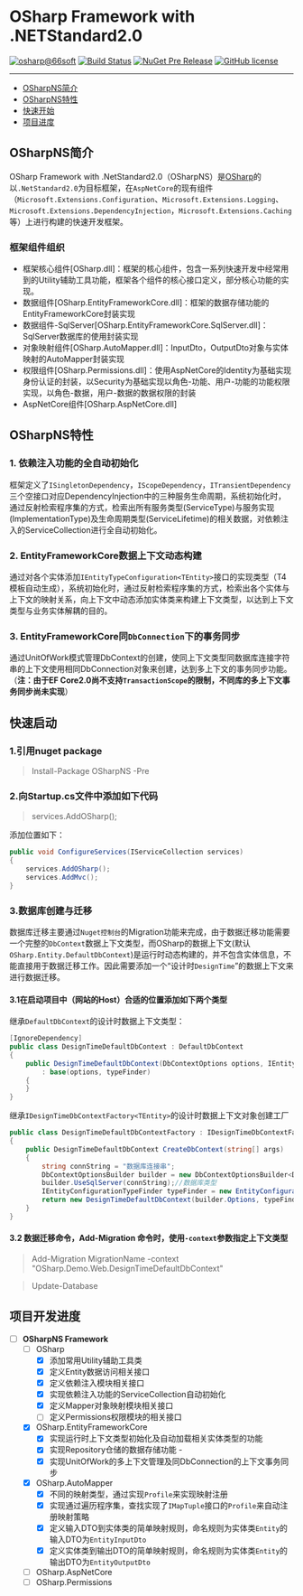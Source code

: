 # OSharp Framework with .NETStandard2.0

[![osharp@66soft](https://img.shields.io/badge/66soft-osharp-red.svg)](http://www.osharp.org)
[![Build Status](https://travis-ci.org/i66soft/osharp-ns20.svg?branch=dev)](https://travis-ci.org/i66soft/osharp-ns20)
[![NuGet Pre Release](https://img.shields.io/nuget/vpre/OSharpNS.svg)](https://www.nuget.org/packages/OSharpNS/)
[![GitHub license](https://img.shields.io/badge/license-Apache%202-blue.svg)](https://raw.githubusercontent.com/i66soft/osharp-ns20/master/LICENSE)

---

 - [OSharpNS简介](#01)
 - [OSharpNS特性](#02)
 - [快速开始](#03)
 - [项目进度](#04)

## <a id="01"/>OSharpNS简介
OSharp Framework with .NetStandard2.0（OSharpNS）是[OSharp](https://github.com/i66soft/osharp)的以`.NetStandard2.0`为目标框架，在`AspNetCore`的现有组件（`Microsoft.Extensions.Configuration`、`Microsoft.Extensions.Logging`、`Microsoft.Extensions.DependencyInjection`，`Microsoft.Extensions.Caching`等）上进行构建的快速开发框架。

### 框架组件组织
* 框架核心组件[OSharp.dll]：框架的核心组件，包含一系列快速开发中经常用到的Utility辅助工具功能，框架各个组件的核心接口定义，部分核心功能的实现。
* 数据组件[OSharp.EntityFrameworkCore.dll]：框架的数据存储功能的EntityFrameworkCore封装实现
* 数据组件-SqlServer[OSharp.EntityFrameworkCore.SqlServer.dll]：SqlServer数据库的使用封装实现
* 对象映射组件[OSharp.AutoMapper.dll]：InputDto，OutputDto对象与实体映射的AutoMapper封装实现
* 权限组件[OSharp.Permissions.dll]：使用AspNetCore的Identity为基础实现身份认证的封装，以Security为基础实现以角色-功能、用户-功能的功能权限实现，以角色-数据，用户-数据的数据权限的封装
* AspNetCore组件[OSharp.AspNetCore.dll]

## <a id="02"/>OSharpNS特性
### 1. 依赖注入功能的全自动初始化
框架定义了`ISingletonDependency`，`IScopeDependency`，`ITransientDependency`三个空接口对应DependencyInjection中的三种服务生命周期，系统初始化时，通过反射检索程序集的方式，检索出所有服务类型(ServiceType)与服务实现(ImplementationType)及生命周期类型(ServiceLifetime)的相关数据，对依赖注入的ServiceCollection进行全自动初始化。
### 2. EntityFrameworkCore数据上下文动态构建
通过对各个实体添加`IEntityTypeConfiguration<TEntity>`接口的实现类型（T4模板自动生成），系统初始化时，通过反射检索程序集的方式，检索出各个实体与上下文的映射关系，向上下文中动态添加实体类来构建上下文类型，以达到上下文类型与业务实体解耦的目的。
### 3. EntityFrameworkCore同`DbConnection`下的事务同步
通过UnitOfWork模式管理DbContext的创建，使同上下文类型同数据库连接字符串的上下文使用相同DbConnection对象来创建，达到多上下文的事务同步功能。（**注：由于EF Core2.0尚不支持`TransactionScope`的限制，不同库的多上下文事务同步尚未实现**）

## <a id="03"/>快速启动

### 1.引用nuget package

> Install-Package OSharpNS -Pre

### 2.向Startup.cs文件中添加如下代码
> services.AddOSharp();

添加位置如下：

```csharp
public void ConfigureServices(IServiceCollection services)
{
    services.AddOSharp();
    services.AddMvc();
}
```

### 3.数据库创建与迁移
数据库迁移主要通过`Nuget控制台`的Migration功能来完成，由于数据迁移功能需要一个完整的`DbContext`数据上下文类型，而OSharp的数据上下文(默认`OSharp.Entity.DefaultDbContext`)是运行时动态构建的，并不包含实体信息，不能直接用于数据迁移工作。因此需要添加一个“设计时`DesignTime`”的数据上下文来进行数据迁移。

#### 3.1在启动项目中（网站的Host）合适的位置添加如下两个类型

继承`DefaultDbContext`的设计时数据上下文类型：
```csharp
[IgnoreDependency]
public class DesignTimeDefaultDbContext : DefaultDbContext
{
    public DesignTimeDefaultDbContext(DbContextOptions options, IEntityConfigurationTypeFinder typeFinder)
        : base(options, typeFinder)
    {
    }
}
```
继承`IDesignTimeDbContextFactory<TEntity>`的设计时数据上下文对象创建工厂
```csharp
public class DesignTimeDefaultDbContextFactory : IDesignTimeDbContextFactory<DesignTimeDefaultDbContext>
{
    public DesignTimeDefaultDbContext CreateDbContext(string[] args)
    {
        string connString = "数据库连接串";
        DbContextOptionsBuilder builder = new DbContextOptionsBuilder<DefaultDbContext>();
        builder.UseSqlServer(connString);//数据库类型
        IEntityConfigurationTypeFinder typeFinder = new EntityConfigurationTypeFinder(new EntityConfigurationAssemblyFinder(new AppAllAssemblyFinder()));
        return new DesignTimeDefaultDbContext(builder.Options, typeFinder);
    }
}
```

#### 3.2 数据迁移命令，Add-Migration 命令时，使用`-context`参数指定上下文类型

> Add-Migration MigrationName -context "OSharp.Demo.Web.DesignTimeDefaultDbContext"

> Update-Database

## <a id="04"/>项目开发进度

- [ ] **OSharpNS Framework**
    - [ ] OSharp
        - [x] 添加常用Utility辅助工具类
        - [x] 定义Entity数据访问相关接口
        - [x] 定义依赖注入模块相关接口
        - [x] 实现依赖注入功能的ServiceCollection自动初始化
        - [x] 定义Mapper对象映射模块相关接口
        - [ ] 定义Permissions权限模块的相关接口
    - [x] OSharp.EntityFrameworkCore
        - [x] 实现运行时上下文类型初始化及自动加载相关实体类型的功能
        - [x] 实现Repository仓储的数据存储功能        - 
        - [x] 实现UnitOfWork的多上下文管理及同DbConnection的上下文事务同步
    - [x] OSharp.AutoMapper
        - [x] 不同的映射类型，通过实现`Profile`来实现映射注册
        - [x] 实现通过遍历程序集，查找实现了`IMapTuple`接口的`Profile`来自动注册映射策略
        - [x] 定义输入DTO到实体类的简单映射规则，命名规则为实体类`Entity`的输入DTO为`EntityInputDto`
        - [x] 定义实体类到输出DTO的简单映射规则，命名规则为实体类`Entity`的输出DTO为`EntityOutputDto`
    - [ ] OSharp.AspNetCore
    - [ ] OSharp.Permissions
